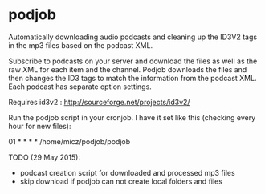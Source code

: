 # podjob
Automatically downloading audio podcasts and cleaning up the ID3V2 tags in the mp3 files based on the podcast XML.

Subscribe to podcasts on your server and download the files as well as the raw XML for each item and the channel. Podjob downloads the files and then changes the ID3 tags to match the information from the podcast XML. Each podcast has separate option settings.

Requires id3v2 : http://sourceforge.net/projects/id3v2/

Run the podjob script in your cronjob. I have it set like this (checking every hour for new files):

01 * * * * /home/micz/podjob/podjob

TODO (29 May 2015):

* podcast creation script for downloaded and processed mp3 files
* skip download if podjob can not create local folders and files
